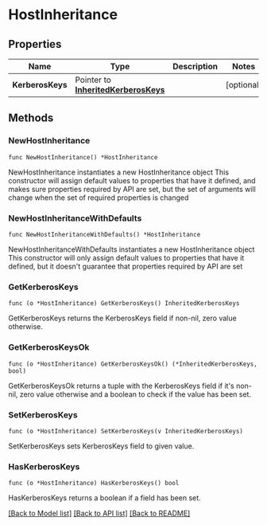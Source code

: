 # HostInheritance

## Properties

Name | Type | Description | Notes
------------ | ------------- | ------------- | -------------
**KerberosKeys** | Pointer to [**InheritedKerberosKeys**](InheritedKerberosKeys.md) |  | [optional] 

## Methods

### NewHostInheritance

`func NewHostInheritance() *HostInheritance`

NewHostInheritance instantiates a new HostInheritance object
This constructor will assign default values to properties that have it defined,
and makes sure properties required by API are set, but the set of arguments
will change when the set of required properties is changed

### NewHostInheritanceWithDefaults

`func NewHostInheritanceWithDefaults() *HostInheritance`

NewHostInheritanceWithDefaults instantiates a new HostInheritance object
This constructor will only assign default values to properties that have it defined,
but it doesn't guarantee that properties required by API are set

### GetKerberosKeys

`func (o *HostInheritance) GetKerberosKeys() InheritedKerberosKeys`

GetKerberosKeys returns the KerberosKeys field if non-nil, zero value otherwise.

### GetKerberosKeysOk

`func (o *HostInheritance) GetKerberosKeysOk() (*InheritedKerberosKeys, bool)`

GetKerberosKeysOk returns a tuple with the KerberosKeys field if it's non-nil, zero value otherwise
and a boolean to check if the value has been set.

### SetKerberosKeys

`func (o *HostInheritance) SetKerberosKeys(v InheritedKerberosKeys)`

SetKerberosKeys sets KerberosKeys field to given value.

### HasKerberosKeys

`func (o *HostInheritance) HasKerberosKeys() bool`

HasKerberosKeys returns a boolean if a field has been set.


[[Back to Model list]](../README.md#documentation-for-models) [[Back to API list]](../README.md#documentation-for-api-endpoints) [[Back to README]](../README.md)


